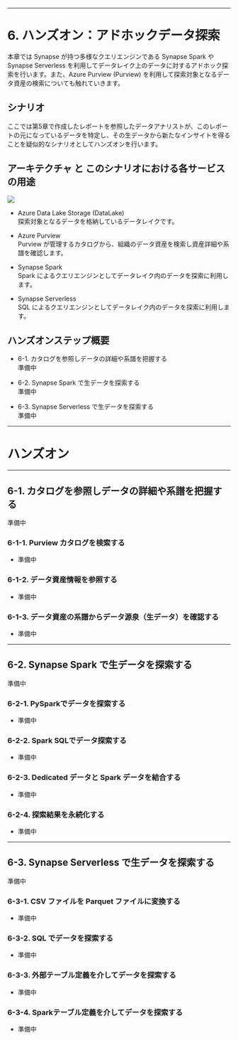 
---

# **6. ハンズオン：アドホックデータ探索**  

本章では Synapse が持つ多様なクエリエンジンである Synapse Spark や Synapse Serverless を利用してデータレイク上のデータに対するアドホック探索を行います。また、Azure Purview (Purview) を利用して探索対象となるデータ資産の検索についても触れていきます。  

## **シナリオ**  
ここでは第5章で作成したレポートを参照したデータアナリストが、このレポートの元になっているデータを特定し、その生データから新たなインサイトを得ることを疑似的なシナリオとしてハンズオンを行います。  

## **アーキテクチャ と このシナリオにおける各サービスの用途**  
  
![](https://o9o9storageshare.blob.core.windows.net/share/synapse_tech_book/images/SynapseTechBook_2022-01-13-17-49-10.png)

- Azure Data Lake Storage (DataLake)  
  探索対象となるデータを格納しているデータレイクです。

- Azure Purview  
  Purview が管理するカタログから、組織のデータ資産を検索し資産詳細や系譜を確認します。

- Synapse Spark  
  Spark によるクエリエンジンとしてデータレイク内のデータを探索に利用します。

- Synapse Serverless  
  SQL によるクエリエンジンとしてデータレイク内のデータを探索に利用します。

## **ハンズオンステップ概要**  

- 6-1. カタログを参照しデータの詳細や系譜を把握する  
  準備中

- 6-2. Synapse Spark で生データを探索する  
  準備中

- 6-3. Synapse Serverless で生データを探索する  
  準備中

---
# **ハンズオン**

---
## **6-1. カタログを参照しデータの詳細や系譜を把握する**  

準備中

### **6-1-1. Purview カタログを検索する**

- 準備中

### **6-1-2. データ資産情報を参照する**

- 準備中

### **6-1-3. データ資産の系譜からデータ源泉（生データ）を確認する**

- 準備中

---
## **6-2. Synapse Spark で生データを探索する**  

準備中

### **6-2-1. PySparkでデータを探索する**

- 準備中

### **6-2-2. Spark SQLでデータ探索する**

- 準備中

### **6-2-3. Dedicated データと Spark データを結合する**

- 準備中

### **6-2-4. 探索結果を永続化する**

- 準備中

---
## **6-3. Synapse Serverless で生データを探索する**  

準備中

### **6-3-1. CSV ファイルを Parquet ファイルに変換する**

- 準備中

### **6-3-2. SQL でデータを探索する**

- 準備中

### **6-3-3. 外部テーブル定義を介してデータを探索する**

- 準備中

### **6-3-4. Sparkテーブル定義を介してデータを探索する**

- 準備中

